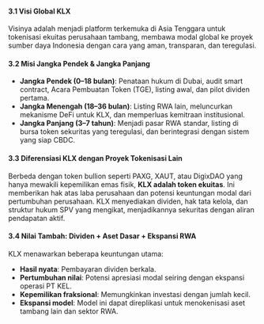 #### 3.1 Visi Global KLX
Visinya adalah menjadi platform terkemuka di Asia Tenggara untuk tokenisasi ekuitas perusahaan tambang, membawa modal global ke proyek sumber daya Indonesia dengan cara yang aman, transparan, dan teregulasi.

#### 3.2 Misi Jangka Pendek & Jangka Panjang
* **Jangka Pendek (0–18 bulan)**: Penataan hukum di Dubai, audit smart contract, Acara Pembuatan Token (TGE), listing awal, dan pilot dividen pertama.
* **Jangka Menengah (18–36 bulan)**: Listing RWA lain, meluncurkan mekanisme DeFi untuk KLX, dan memperluas kemitraan institusional.
* **Jangka Panjang (3–7 tahun)**: Menjadi pasar RWA standar, listing di bursa token sekuritas yang teregulasi, dan berintegrasi dengan sistem yang siap CBDC.

#### 3.3 Diferensiasi KLX dengan Proyek Tokenisasi Lain
Berbeda dengan token bullion seperti PAXG, XAUT, atau DigixDAO yang hanya mewakili kepemilikan emas fisik, **KLX adalah token ekuitas**. Ini memberikan hak atas laba perusahaan dan potensi keuntungan modal dari pertumbuhan perusahaan. KLX menyediakan dividen, hak tata kelola, dan struktur hukum SPV yang mengikat, menjadikannya sekuritas dengan aliran pendapatan aktif.

#### 3.4 Nilai Tambah: Dividen + Aset Dasar + Ekspansi RWA
KLX menawarkan beberapa keuntungan utama:
* **Hasil nyata**: Pembayaran dividen berkala.
* **Pertumbuhan nilai**: Potensi apresiasi modal seiring dengan ekspansi operasi PT KEL.
* **Kepemilikan fraksional**: Memungkinkan investasi dengan jumlah kecil.
* **Ekspansi model**: Model ini dapat direplikasi untuk menokenisasi aset tambang lain dan sektor RWA.